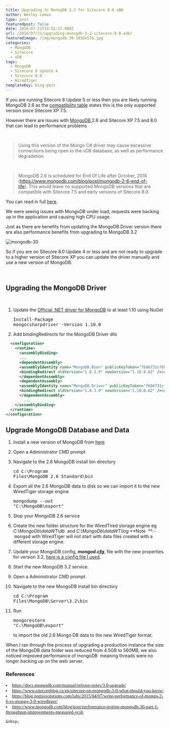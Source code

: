 ```yaml
---
title: Upgrading to MonogDB 3.2 for Sitecore 8.0 xDB
author: Wesley Lomax
type: post
featuredpost: false
date: 2016-07-21T14:52:17.000Z
url: /2016/07/21/upgrading-monogdb-3-2-sitecore-8-0-xdb/
featuredimage: /img/mongodb-30-1038x576.jpg
categories:
  - MongoDB
  - Sitecore
  - xDB
tags:
  - MongoDB
  - Sitecore 8 Update 4
  - Sitecore 8.0
  - WiredTiger
templateKey: blog-post
---
```

If you are running Sitecore 8 Update 5 or less then you are likely running MongoDB 2.6 as the <a href="https://kb.sitecore.net/articles/087164" target="_blank" rel="noopener">compatibility table</a> states this is the only supported version since Sitecore XP 7.5.

However there are issues with <a href="https://www.mongodb.com/" target="_blank" rel="noopener">MongoDB </a>2.6 and Sitecore XP 7.5 and 8.0 that can lead to performance problems

&nbsp;

> Using this version of the Mongo C# driver may cause excessive connections being open to the xDB database, as well as performance degradation.

&nbsp;

> MongoDB 2.6 is scheduled for End Of Life after October, 2016 (<https://www.mongodb.com/blog/post/mongodb-2-6-end-of-life>). This would leave no supported MongoDB versions that are compatible with Sitecore 7.5 and early versions of Sitecore 8.0.

You can read in full <a href="https://kb.sitecore.net/articles/920798" target="_blank" rel="noopener">here</a>.

We were seeing issues with MongoDB under load, requests were backing up in the application and causing high CPU usage.

Just as there are benefits from updating the MongoDB.Driver version there are also performance benefits from upgrading to MongoDB 3.2

![mongodb-30](/img/mongodb-30-1038x576.jpg)

So if you are on Sitecore 8.0 Update 4 or less and are not ready to upgrade to a higher version of Sitecore XP you can update the driver manually and use a new version of MongoDB.

&nbsp;

## Upgrading the MongoDB Driver

&nbsp;

  1. Update the <a href="https://www.nuget.org/packages/mongocsharpdriver/1.10.0" target="_blank" rel="noopener">Official .NET driver for MongoDB</a> to at least 1.10 using NuGet <pre class="brush: powershell; title: ; notranslate" title="">Install-Package mongocsharpdriver -Version 1.10.0</pre>

  2. Add bindingRedirects for the MongoDB Driver dlls 
  
```xml
  <configuration>
    <runtime>
      <assemblyBinding>
      ...
      <dependentAssembly>
      <assemblyIdentity name="MongoDB.Bson" publicKeyToken="f686731cfb9cc103" culture="Neutral" />&nbsp;
      <bindingRedirect oldVersion="1.8.3.9" newVersion="1.10.0.62" />&nbsp;
      </dependentAssembly>
      <dependentAssembly>
      <assemblyIdentity name="MongoDB.Driver" publicKeyToken="f686731cfb9cc103" culture="Neutral" />&nbsp;
      <bindingRedirect oldVersion="1.8.3.9" newVersion="1.10.0.62" />&nbsp;
      </dependentAssembly>
        ...
    </assemblyBinding>
  </runtime>
</configuration>
```

## Upgrade MongoDB Database and Data

  1. Install a new version of MongoDB from <a href="https://www.mongodb.com/download-center?" target="_blank" rel="noopener">here</a>
  2. Open a Administrator CMD prompt
  3. Navigate to the 2.6 MongoDB install bin directory <pre class="brush: plain; title: ; notranslate" title="">cd C:\Program Files\MongoDB 2.6 Standard\bin </pre>
  4. Export all the 2.6 MongoDB data to disk so we can import it to the new WiredTiger storage engine <pre class="brush: plain; title: ; notranslate" title="">mongodump --out "C:\MongoDB\export"</pre>
  5. Stop your MongoDB 2.6 service
  6. Create the new folder structure for the WiredTired storage engine eg _C:\MongoDb\dataWT\db_  and _C:\MongoDb\dataWT\log_ **Note  **:- <tt class="docutils literal"><span class="pre">mongod</span></tt> with WiredTiger will not start with data files created with a different storage engine.
  7. Update your MongoDB config, **_mongod.cfg_**, file with the new properties for version 3.2, <a href="https://gist.github.com/Wesley-Lomax/d3f5e543bb82ee6c933bb96a37e66f6c" target="_blank" rel="noopener">here is a config file I used</a>.
  8. Start the new MongoDB 3.2 service.
  9. Open a Administrator CMD prompt
 10. Navigate to the new MongoDB install bin directory <pre class="brush: plain; title: ; notranslate" title="">cd C:\Program Files\MongoDB\Server\3.2\bin</pre>

 11. Run <pre class="brush: plain; title: ; notranslate" title="">mongorestore "C:\MongoDB\export" </pre> to import the old 2.6 Mongo DB data to the new WiredTiger format.</li> </ol> 
    
When I ran through the process of upgrading a production instance the size of the MongoDB data folder was reduced from 4.5GB to 560MB, we also noticed improved performance of mongoDB  meaning threads were no longer backing up on the web server.
    
### References
    
   <li style="margin: 0in; font-family: Calibri; font-size: 11.0pt;">
      <a href="https://docs.mongodb.com/manual/release-notes/3.0-upgrade/" target="_blank" rel="noopener">https://docs.mongodb.com/manual/release-notes/3.0-upgrade/<br /> </a>
    </li>
    <li style="margin: 0in; font-family: Calibri; font-size: 11.0pt;">
      <a href="https://www.sitecoreblog.cz/en/sitecore-on-mongodb-3-0-what-should-you-know/" target="_blank" rel="noopener">https://www.sitecoreblog.cz/en/sitecore-on-mongodb-3-0-what-should-you-know/</a>
    </li>
    <li style="margin: 0in; font-family: Calibri; font-size: 11.0pt;">
      <a href="https://blog.nomissolutions.com/labs/2015/04/07/write-performance-of-mongo-2-6-vs-mongo-3-0-wiredtiger/" target="_blank" rel="noopener">https://blog.nomissolutions.com/labs/2015/04/07/write-performance-of-mongo-2-6-vs-mongo-3-0-wiredtiger/</a>
    </li>
    <li style="margin: 0in; font-family: Calibri; font-size: 11.0pt;">
      <a href="https://www.mongodb.com/blog/post/performance-testing-mongodb-30-part-1-throughput-improvements-measured-ycsb" target="_blank" rel="noopener">https://www.mongodb.com/blog/post/performance-testing-mongodb-30-part-1-throughput-improvements-measured-ycsb</a>
    </li>
    
    &nbsp;

 [1]: https://www.mongodb.com/blog/post/announcing-mongodb-30